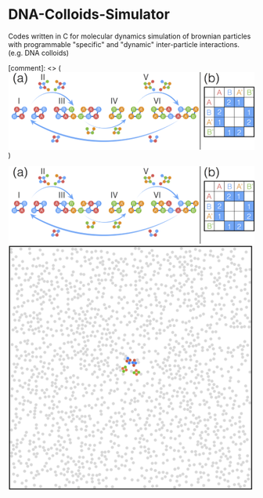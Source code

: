 # DNA-Colloids-Simulator
Codes written in C for molecular dynamics simulation of brownian particles with programmable "specific" and "dynamic" inter-particle interactions. (e.g. DNA colloids)

[comment]: <> (![](/Figure1.png))

<img src="https://github.com/hidetana18/DNA-Colloids-Simulator/blob/master/Figure1.png" width="700">
<img src="https://github.com/hidetana18/DNA-Colloids-Simulator/blob/master/GIF.gif" width="500">
